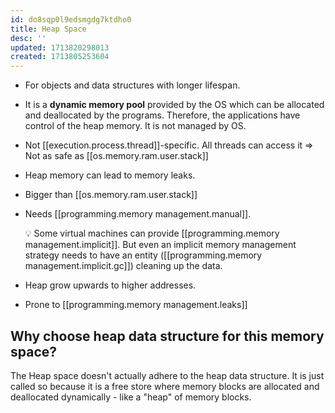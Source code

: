 ```yaml
---
id: do8sqp0l9edsmgdg7ktdho0
title: Heap Space
desc: ''
updated: 1713820298013
created: 1713805253604
---
```


- For objects and data structures with longer lifespan.
- It is a **dynamic memory pool** provided by the OS which can be allocated and deallocated by the programs. Therefore, the applications have control of the heap memory. It is not managed by OS.
- Not [[execution.process.thread]]-specific. All threads can access it => Not as safe as [[os.memory.ram.user.stack]]
- Heap memory can lead to memory leaks.
- Bigger than [[os.memory.ram.user.stack]]
- Needs [[programming.memory management.manual]]. 

    💡 Some virtual machines can provide [[programming.memory management.implicit]]. But even an implicit memory management strategy needs to have an entity ([[programming.memory management.implicit.gc]]) cleaning up the data.

- Heap grow upwards to higher addresses.
- Prone to [[programming.memory management.leaks]]


## Why choose heap data structure for this memory space?

The Heap space doesn't actually adhere to the heap data structure. It is just called so because it is a free store where memory blocks are allocated and deallocated dynamically - like a "heap" of memory blocks.